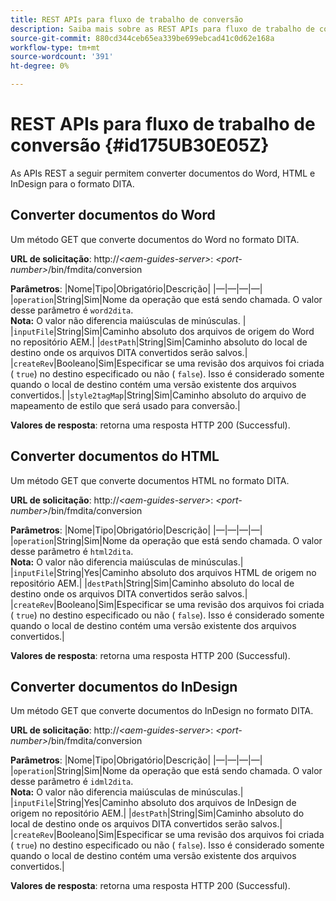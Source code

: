 ```yaml
---
title: REST APIs para fluxo de trabalho de conversão
description: Saiba mais sobre as REST APIs para fluxo de trabalho de conversão
source-git-commit: 880cd344ceb65ea339be699ebcad41c0d62e168a
workflow-type: tm+mt
source-wordcount: '391'
ht-degree: 0%

---
```


# REST APIs para fluxo de trabalho de conversão {#id175UB30E05Z}

As APIs REST a seguir permitem converter documentos do Word, HTML e InDesign para o formato DITA.

## Converter documentos do Word

Um método GET que converte documentos do Word no formato DITA.

**URL de solicitação**: http://*&lt;aem-guides-server>*: *&lt;port-number>*/bin/fmdita/conversion

**Parâmetros**: |Nome|Tipo|Obrigatório|Descrição| |—|—|—|—| |``operation``|String|Sim|Nome da operação que está sendo chamada. O valor desse parâmetro é ``word2dita``. <br> **Nota:** O valor não diferencia maiúsculas de minúsculas. | |`inputFile`|String|Sim|Caminho absoluto dos arquivos de origem do Word no repositório AEM.| |`destPath`|String|Sim|Caminho absoluto do local de destino onde os arquivos DITA convertidos serão salvos.| |`createRev`|Booleano|Sim|Especificar se uma revisão dos arquivos foi criada \( `true`\) no destino especificado ou não \( `false`\). Isso é considerado somente quando o local de destino contém uma versão existente dos arquivos convertidos.| |`style2tagMap`|String|Sim|Caminho absoluto do arquivo de mapeamento de estilo que será usado para conversão.|

**Valores de resposta**: retorna uma resposta HTTP 200 \(Successful\).

## Converter documentos do HTML

Um método GET que converte documentos HTML no formato DITA.

**URL de solicitação**: http://*&lt;aem-guides-server>*: *&lt;port-number>*/bin/fmdita/conversion

**Parâmetros**: |Nome|Tipo|Obrigatório|Descrição| |—|—|—|—| |`operation`|String|Sim|Nome da operação que está sendo chamada. O valor desse parâmetro é ``html2dita``. <br> **Nota:** O valor não diferencia maiúsculas de minúsculas.| |`inputFile`|String|Yes|Caminho absoluto dos arquivos HTML de origem no repositório AEM.| |`destPath`|String|Sim|Caminho absoluto do local de destino onde os arquivos DITA convertidos serão salvos.| |`createRev`|Booleano|Sim|Especificar se uma revisão dos arquivos foi criada \( `true`\) no destino especificado ou não \( `false`\). Isso é considerado somente quando o local de destino contém uma versão existente dos arquivos convertidos.|

**Valores de resposta**: retorna uma resposta HTTP 200 \(Successful\).

## Converter documentos do InDesign

Um método GET que converte documentos do InDesign no formato DITA.

**URL de solicitação**: http://*&lt;aem-guides-server>*: *&lt;port-number>*/bin/fmdita/conversion

**Parâmetros**: |Nome|Tipo|Obrigatório|Descrição| |—|—|—|—| |``operation``|String|Sim|Nome da operação que está sendo chamada. O valor desse parâmetro é ``idml2dita``. <br> **Nota:** O valor não diferencia maiúsculas de minúsculas.| |`inputFile`|String|Yes|Caminho absoluto dos arquivos de InDesign de origem no repositório AEM.| |`destPath`|String|Sim|Caminho absoluto do local de destino onde os arquivos DITA convertidos serão salvos.| |`createRev`|Booleano|Sim|Especificar se uma revisão dos arquivos foi criada \( `true`\) no destino especificado ou não \( `false`\). Isso é considerado somente quando o local de destino contém uma versão existente dos arquivos convertidos.|

**Valores de resposta**: retorna uma resposta HTTP 200 \(Successful\).
